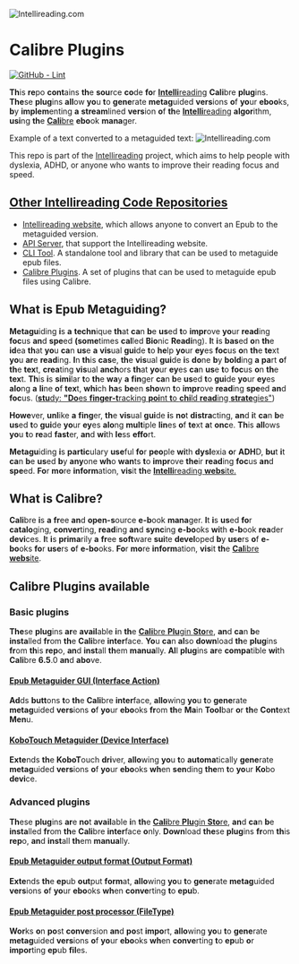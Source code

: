 ![Intellireading.com](https://go.hugobatista.com/ghraw/intellireading-www/main/src/img/intellireading.png)
# Calibre Plugins

[![GitHub - Lint](https://go.hugobatista.com/gh/intellireading-calibre-plugins/actions/workflows/lint.yml/badge.svg)](https://go.hugobatista.com/gh/intellireading-calibre-plugins/actions/workflows/lint.yml)

**Th**is **re**po **cont**ains **th**e **sou**rce **co**de **fo**r [**Intelli**reading](https://intellireading.com/) **Cali**bre **plug**ins. **The**se **plug**ins **all**ow **yo**u **t**o **gene**rate **metag**uided **vers**ions **o**f **yo**ur **eboo**ks, **b**y **implem**enting **a** **stream**lined **vers**ion **o**f **th**e [**Intelli**reading](https://intellireading.com/) **algor**ithm, **usi**ng **th**e [**Cali**bre](https://calibre-ebook.com/) **ebo**ok **mana**ger.

Example of a text converted to a metaguided text:
![Intellireading.com](https://go.hugobatista.com/ghraw/intellireading-www/main/src/img/sample.png) 


This repo is part of the [Intellireading](https://intellireading.com/) project, which aims to help people with dyslexia, ADHD, or anyone who wants to improve their reading focus and speed. 

## [Other Intellireading Code Repositories](https://go.hugobatista.com/ghstars/lists/intellireading)
- [Intellireading website](https://go.hugobatista.com/gh/intellireading-www), which allows anyone to convert an Epub to the metaguided version.
- [API Server](https://go.hugobatista.com/gh/intellireading-api_server), that support the Intellireading website.
- [CLI Tool](https://go.hugobatista.com/gh/intellireading-cli). A standalone tool and library that can be used to metaguide epub files.
- [Calibre Plugins](https://go.hugobatista.com/gh/intellireading-calibre-plugins). A set of plugins that can be used to metaguide epub files using Calibre.

## What is Epub Metaguiding?
**Metagu**iding **i**s **a** **techn**ique **th**at **ca**n **b**e **us**ed **t**o **impr**ove **yo**ur **read**ing **foc**us **an**d **spe**ed **(some**times **cal**led **Bio**nic **Readi**ng). **I**t **i**s **bas**ed **o**n **th**e **id**ea **th**at **yo**u **ca**n **us**e **a** **vis**ual **gui**de **t**o **he**lp **yo**ur **ey**es **foc**us **o**n **th**e **te**xt **yo**u **ar**e **read**ing. **I**n **th**is **cas**e, **th**e **vis**ual **gui**de **i**s **do**ne **b**y **bold**ing **a** **pa**rt **o**f **th**e **tex**t, **crea**ting **vis**ual **anch**ors **th**at **yo**ur **ey**es **ca**n **us**e **t**o **foc**us **o**n **th**e **tex**t. **Th**is **i**s **simi**lar **t**o **th**e **wa**y **a** **fin**ger **ca**n **b**e **us**ed **t**o **gui**de **yo**ur **ey**es **alo**ng **a** **li**ne **o**f **tex**t, **whi**ch **ha**s **be**en **sho**wn **t**o **impr**ove **read**ing **spe**ed **an**d **foc**us. ([**stu**dy: **"Do**es **finger-t**racking **poi**nt **t**o **chi**ld **read**ing **strate**gies"](https://ceur-ws.org/Vol-2769/paper_60.pdf))

**Howe**ver, **unl**ike **a** **fing**er, **th**e **vis**ual **gui**de **i**s **no**t **distra**cting, **an**d **i**t **ca**n **b**e **us**ed **t**o **gui**de **yo**ur **ey**es **alo**ng **mult**iple **lin**es **o**f **te**xt **a**t **onc**e. **Th**is **all**ows **yo**u **t**o **re**ad **fast**er, **an**d **wi**th **le**ss **effo**rt.

**Metagu**iding **i**s **partic**ulary **use**ful **fo**r **peo**ple **wi**th **dysl**exia **o**r **ADH**D, **bu**t **i**t **ca**n **b**e **us**ed **b**y **any**one **wh**o **wan**ts **t**o **impr**ove **the**ir **read**ing **foc**us **an**d **spe**ed. **Fo**r **mo**re **inform**ation, **vis**it **th**e [**Intelli**reading **webs**ite.](https://intellireading.com/)

## What is Calibre?
**Cali**bre **i**s **a** **fr**ee **an**d **open-s**ource **e-b**ook **mana**ger. **I**t **i**s **us**ed **fo**r **catalo**ging, **conver**ting, **read**ing **an**d **sync**ing **e-bo**oks **wi**th **e-b**ook **rea**der **devi**ces. **I**t **i**s **prima**rily **a** **fr**ee **soft**ware **sui**te **devel**oped **b**y **use**rs **o**f **e-bo**oks **fo**r **use**rs **o**f **e-bo**oks.
**Fo**r **mo**re **inform**ation, **vis**it **th**e [**Cal**ibre **webs**ite](https://calibre-ebook.com/).


## Calibre Plugins available

### Basic plugins
**The**se **plug**ins **ar**e **avail**able **i**n **th**e [**Cali**bre **Plu**gin **Sto**re](https://plugins.calibre-ebook.com/), **an**d **ca**n **b**e **insta**lled **fr**om **th**e **Cali**bre **inter**face. **Yo**u **ca**n **al**so **down**load **th**e **plug**ins **fr**om **th**is **rep**o, **an**d **inst**all **th**em **manua**lly. **Al**l **plug**ins **ar**e **compa**tible **wi**th **Cali**bre **6.5**.0 **an**d **abo**ve.

#### [Epub Metaguider GUI (Interface Action)](https://www.mobileread.com/forums/showthread.php?t=358615)
**Ad**ds **butt**ons **t**o **th**e **Cali**bre **inter**face, **allo**wing **yo**u **t**o **gene**rate **metag**uided **vers**ions **o**f **yo**ur **ebo**oks **fr**om **th**e **Ma**in **Tool**bar **o**r **th**e **Cont**ext **Men**u.
#### [KoboTouch Metaguider (Device Interface)]()
**Exte**nds **th**e **KoboT**ouch **dri**ver, **allo**wing **yo**u **t**o **automa**tically **gene**rate **metag**uided **vers**ions **o**f **yo**ur **ebo**oks **wh**en **sen**ding **the**m **t**o **yo**ur **Ko**bo **devi**ce.

### Advanced plugins 
**Th**ese **plug**ins **ar**e **no**t **avail**able **i**n **th**e [**Cali**bre **Plu**gin **Sto**re](https://plugins.calibre-ebook.com/), **an**d **ca**n **b**e **insta**lled **fr**om **th**e **Cali**bre **inter**face **o**nly. **Down**load **the**se **plug**ins **fr**om **th**is **rep**o, **an**d **inst**all **th**em **manua**lly.
#### [Epub Metaguider output format (Output Format)](https://www.mobileread.com/forums/showthread.php?t=358616)
**Exte**nds **th**e **ep**ub **out**put **form**at, **allo**wing **yo**u **t**o **gene**rate **metag**uided **vers**ions **o**f **yo**ur **ebo**oks **wh**en **conve**rting **t**o **epu**b.
#### [Epub Metaguider post processor (FileType)](https://www.mobileread.com/forums/showthread.php?t=358613)
**Wor**ks **o**n **po**st **conve**rsion **an**d **po**st **impo**rt, **allo**wing **yo**u **t**o **gene**rate **metag**uided **vers**ions **o**f **yo**ur **ebo**oks **wh**en **conve**rting **t**o **ep**ub **o**r **impor**ting **ep**ub **fil**es.
